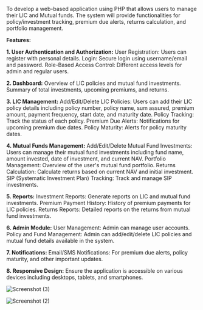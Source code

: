 To develop a web-based application using PHP that allows users to manage their LIC and Mutual funds. The system will provide functionalities for policy/investment tracking, premium due alerts, returns calculation, and portfolio management.

**Features:**

**1. User Authentication and Authorization:**
User Registration: Users can register with personal details.
Login: Secure login using username/email and password.
Role-Based Access Control: Different access levels for admin and regular users.

**2. Dashboard:**
Overview of LIC policies and mutual fund investments.
Summary of total investments, upcoming premiums, and returns.

**3. LIC Management:**
Add/Edit/Delete LIC Policies: Users can add their LIC policy details including policy number, policy name, sum assured, premium amount, payment frequency, start date, and maturity date.
Policy Tracking: Track the status of each policy.
Premium Due Alerts: Notifications for upcoming premium due dates.
Policy Maturity: Alerts for policy maturity dates.

**4. Mutual Funds Management:**
Add/Edit/Delete Mutual Fund Investments: Users can manage their mutual fund investments including fund name, amount invested, date of investment, and current NAV.
Portfolio Management: Overview of the user's mutual fund portfolio.
Returns Calculation: Calculate returns based on current NAV and initial investment.
SIP (Systematic Investment Plan) Tracking: Track and manage SIP investments.

**5. Reports:**
Investment Reports: Generate reports on LIC and mutual fund investments.
Premium Payment History: History of premium payments for LIC policies.
Returns Reports: Detailed reports on the returns from mutual fund investments.

**6. Admin Module:**
User Management: Admin can manage user accounts.
Policy and Fund Management: Admin can add/edit/delete LIC policies and mutual fund details available in the system.

**7. Notifications:**
Email/SMS Notifications: For premium due alerts, policy maturity, and other important updates.

**8. Responsive Design:**
Ensure the application is accessible on various devices including desktops, tablets, and smartphones.



![Screenshot (3)](https://github.com/user-attachments/assets/1eb78a8b-cf57-4d54-9974-7cf32a3a5516)



![Screenshot (2)](https://github.com/user-attachments/assets/d74fcd59-ad4c-474d-a4f8-8346397baee5)

